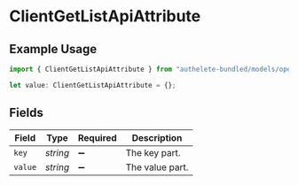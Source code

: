 # ClientGetListApiAttribute

## Example Usage

```typescript
import { ClientGetListApiAttribute } from "authelete-bundled/models/operations";

let value: ClientGetListApiAttribute = {};
```

## Fields

| Field              | Type               | Required           | Description        |
| ------------------ | ------------------ | ------------------ | ------------------ |
| `key`              | *string*           | :heavy_minus_sign: | The key part.      |
| `value`            | *string*           | :heavy_minus_sign: | The value part.    |